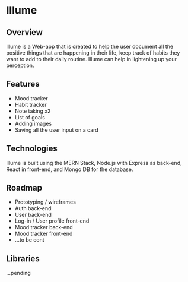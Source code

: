 # Illume

## Overview

Illume is a Web-app that is created to help the user document all the positive things that are happening in their life, keep track of habits they want to add to their daily routine. Illume can help in lightening up your perception.

## Features

- Mood tracker
- Habit tracker
- Note taking x2
- List of goals
- Adding images
- Saving all the user input on a card

## Technologies

Illume is built using the MERN Stack, Node.js with Express as back-end, React in front-end, and Mongo DB for the database.

## Roadmap

- Prototyping / wireframes
- Auth back-end
- User back-end
- Log-in / User profile front-end
- Mood tracker back-end
- Mood tracker front-end
- ...to be cont

## Libraries

...pending
